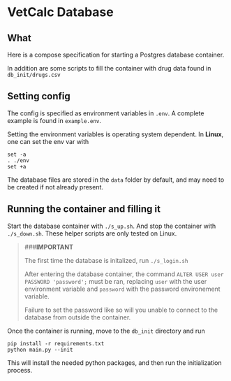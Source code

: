 # VetCalc Database

##  What

Here is a compose specification for starting a Postgres database container.

In addition are some scripts to fill the container with drug data
found in `db_init/drugs.csv`

## Setting config

The config is specified as environment variables in `.env`.
A complete example is found in `example.env`.

Setting the environment variables is operating system dependent.
In **Linux**, one can set the env var with 

```
set -a
. ./env
set +a
```

The database files are stored in the `data` folder by default, and may need
to be created if not already present.

## Running the container and filling it

Start the database container with `./s_up.sh`. And stop the container with `./s_down.sh`.
These helper scripts are only tested on Linux.

> ###**IMPORTANT**
>
> The first time the database is initalized, run `./s_login.sh`
>
> After entering the database container, the command `ALTER USER user PASSWORD 'password';`
> must be ran, replacing `user` with the user environment variable and `password`
> with the password environement variable.
>
> Failure to set the password like so will you unable to connect to the database from outside
> the container.

Once the container is running, move to the `db_init` directory 
and run

```
pip install -r requirements.txt
python main.py --init
``` 

This will install the needed python packages, and then run the
initialization process.

